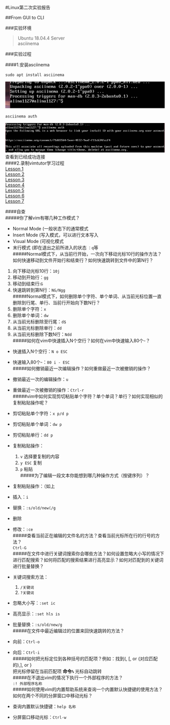 #Linux第二次实验报告  

##From GUI to CLI  
  
###实验环境  

>Ubuntu 18.04.4 Server  
>asciinema    

###实验过程  
  
####1.安装asciinema  


	sudo apt install asciinema
![1](./image/1.PNG)   

	asciinema auth
![1](./image/2.PNG)  
查看到已经成功连接    
####2.录制vimtutor学习过程    
[Lesson 1](https://asciinema.org/a/1AaHu89OZ9rU2wZZMYUWUZJTl)   
[Lesson 2](https://asciinema.org/a/AuvLEXkS3Jf7qYjmYcwFJwul9)  
[Lesson 3](https://asciinema.org/a/DSWln02J0mBDi0pd93is8E1H1)  
[Lesson 4](https://asciinema.org/a/cQzbQwL7tbL1h3oHkY76mDmZj)  
[Lesson 5](https://asciinema.org/a/5kRG1xkdQfieUbGVT047MSnz3)  
[Lesson 6](https://asciinema.org/a/sohQW4l6Bk2JIdjf09UzxGGqG)  
[Lesson 7](https://asciinema.org/a/RwlTYwuqFQ0rHwwzDjiLuRIAq)    

####自查  
#####你了解vim有哪几种工作模式？  
* Normal Mode   (一般状态下的通常模式 
* Insert Mode   (写入模式，可以进行文本写入
* Visual Mode   (可视化模式
* 末行模式   (即在退出之前所进入的状态 ```：q```等    
#####Normal模式下，从当前行开始，一次向下移动光标10行的操作方法？如何快速移动到文件开始行和结束行？如何快速跳转到文件中的第N行？  
1. 向下移动光标10行：```10j```
2. 移动到开始行：```gg```
3. 移动到结束行:```G```
4. 快速跳转到第N行：```NG/Ngg```  
#####Normal模式下，如何删除单个字符、单个单词、从当前光标位置一直删除到行尾、单行、当前行开始向下数N行？
1. 删除单个字符：```x```
2. 删除单个单词：```dw```
3. 从当前光标删除至行尾：```d$```
4. 从当前光标删除单行：```dd```
5. 从当前光标删除下数N行：```Ndd```   
#####如何在vim中快速插入N个空行？如何在vim中快速输入80个-？
* 快速插入N个空行：```N o ESC```
* 快速输入80个-：```80 i - ESC```  
#####如何撤销最近一次编辑操作？如何重做最近一次被撤销的操作？
* 撤销最近一次的编辑操作：```u```
* 重做最近一次被撤销的操作：```Ctrl-r```  
#####vim中如何实现剪切粘贴单个字符？单个单词？单行？如何实现相似的复制粘贴操作呢？
* 剪切粘贴单个字符：```x p/d p```
* 剪切粘贴单个单词：```dw p```
* 剪切粘贴单行：```dd p```
* 复制粘贴操作：

   1. ```v``` 选择要复制的内容
   2. ```y ESC``` 复制
   3. ```p``` 粘贴  
#####为了编辑一段文本你能想到哪几种操作方式（按键序列）？  
* 复制粘贴操作：（如上
* 插入：```i```
* 替换：```:s/old/new(/g```
* 删除
* 修改：```:ce```  
#####查看当前正在编辑的文件名的方法？查看当前光标所在行的行号的方法？  
```Ctrl-G```  
#####在文件中进行关键词搜索你会哪些方法？如何设置忽略大小写的情况下进行匹配搜索？如何将匹配的搜索结果进行高亮显示？如何对匹配到的关键词进行批量替换？  
* 关键词搜索方法：
    
   1. ```/关键词```
   2. ```?关键词```
* 忽略大小写：```:set ic```
* 高亮显示：```:set hls is```
* 批量替换：```:s/old/new/g```  
#####在文件中最近编辑过的位置来回快速跳转的方法？  
* 向前：```Ctrl-o```
* 向后：```Ctrl-i```  
#####如何把光标定位到各种括号的匹配项？例如：找到(, [, or {对应匹配的),], or }    
把光标停留在当前匹配项 **命令```%```** 光标自动跳转  
#####在不退出vim的情况下执行一个外部程序的方法？  
```:! 外部程序名称```  
#####如何使用vim的内置帮助系统来查询一个内置默认快捷键的使用方法？如何在两个不同的分屏窗口中移动光标？  
* 查询内置默认快捷键：```help 名称```
* 分屏窗口移动光标：```Ctrl-w```